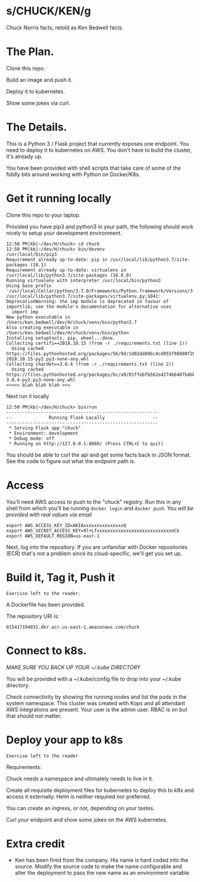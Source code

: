 

# s/CHUCK/KEN/g

Chuck Norris facts, retold as Ken Bedwell facts.


# The Plan.

Clone this repo.

Build an image and push it.

Deploy it to kubernetes.

Show some jokes via curl.


# The Details.

This is a Python 3 / Flask project that currently exposes one endpoint.  You need to deploy it to kubernetes on AWS.  You don't have to build the cluster, it's already up.

You have been provided with shell scripts that take care of some of the fiddly bits around working with Python on Docker/K8s.


# Get it running locally

Clone this repo to your laptop.

Provided you have pip3 and python3 in your path, the following should work nicely to setup your development environment.

```
12:50 PM|kb|~/dev/H/chuck> cd chuck
12:50 PM|kb|~/dev/H/chuck> bin/devenv
/usr/local/bin/pip3
Requirement already up-to-date: pip in /usr/local/lib/python3.7/site-packages (18.1)
Requirement already up-to-date: virtualenv in /usr/local/lib/python3.7/site-packages (16.0.0)
Running virtualenv with interpreter /usr/local/bin/python3
Using base prefix '/usr/local/Cellar/python/3.7.0/Frameworks/Python.framework/Versions/3.7'
/usr/local/lib/python3.7/site-packages/virtualenv.py:1041: DeprecationWarning: the imp module is deprecated in favour of importlib; see the module's documentation for alternative uses
  import imp
New python executable in /Users/ken.bedwell/dev/H/chuck/venv/bin/python3.7
Also creating executable in /Users/ken.bedwell/dev/H/chuck/venv/bin/python
Installing setuptools, pip, wheel...done.
Collecting certifi==2018.10.15 (from -r ./requirements.txt (line 1))
  Using cached https://files.pythonhosted.org/packages/56/9d/1d02dd80bc4cd955f98980f28c5ee2200e1209292d5f9e9cc8d030d18655/certifi-2018.10.15-py2.py3-none-any.whl
Collecting chardet==3.0.4 (from -r ./requirements.txt (line 2))
  Using cached https://files.pythonhosted.org/packages/bc/a9/01ffebfb562e4274b6487b4bb1ddec7ca55ec7510b22e4c51f14098443b8/chardet-3.0.4-py2.py3-none-any.whl
<<<<< blah blah blah >>>

```


Next run it locally

```
12:50 PM|kb|~/dev/H/chuck> bin/run
---------------------------------------------------------
--              Running Flask Locally                  --
---------------------------------------------------------
 * Serving Flask app "chuck"
 * Environment: development
 * Debug mode: off
 * Running on http://127.0.0.1:8080/ (Press CTRL+C to quit)
```

You should be able to curl the api and get some facts back in JSON format.  See the code to figure out what the endpoint path is.


# Access

You'll need AWS access to push to the "chuck" registry.
Run this in any shell from which you'll be running `docker login` and `docker push`.  *You will be provided with real values via email*

```
export AWS_ACCESS_KEY_ID=AKIAxxxxxxxxxxxxxxxQ
export AWS_SECRET_ACCESS_KEY=9l+LfxxxxxxxxxxxxxxxxxxxxxxxxxxxxeCk
export AWS_DEFAULT_REGION=us-east-1
```


Next, log into the repository.  If you are unfamiliar with Docker repositories (ECR) that's not a problem since its cloud-specific, we'll get you set up.


# Build it, Tag it, Push it

```
Exercise left to the reader.
```

A Dockerfile has been provided.

The repository URI is:

```
015417194031.dkr.ecr.us-east-1.amazonaws.com/chuck
```


# Connect to k8s.

*MAKE SURE YOU BACK UP YOUR ~/.kube DIRECTORY*

You will be provided with a ~/.kube/config file to drop into your ~/.kube directory.

Check connectivity by showing the running nodes and list the pods in the system namespace.  This cluster was created with Kops and all attendant AWS integrations are present.  Your user is the admin user.  RBAC is on but that should not matter.


# Deploy your app to k8s

```
Exercise left to the reader
```

Requirements:

Chuck needs a namespace and ultimately needs to live in it.

Create all requisite deployment files for kubernetes to deploy this to k8s and access it externally.  Helm is neither required nor preferred.

You can create an ingress, or not, depending on your tastes.

Curl your endpoint and show some jokes on the AWS kubernetes.


# Extra credit

- Ken has been fired from the company.  His name is hard coded into the source.  Modify the source code to make the name configurable and alter the deployment to pass the new name as an environment variable.




